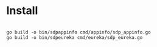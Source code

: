# Install

```shell script

go build -o bin/sdpappinfo cmd/appinfo/sdp_appinfo.go
go build -o bin/sdpeureka cmd/eureka/sdp_eureka.go
```